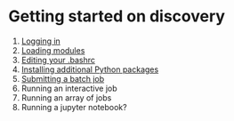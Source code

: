 # Getting started on discovery

1. [Logging in](01-logging-in.md)
2. [Loading modules](02-modules.md)
3. [Editing your .bashrc](03-bashrc.md)
4. [Installing additional Python packages](04-python-packages.md)
5. [Submitting a batch job](05-slurm.md)
6. Running an interactive job
7. Running an array of jobs
8. Running a jupyter notebook?
